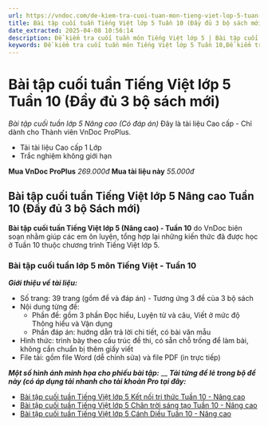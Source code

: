 ```yaml
---
url: https://vndoc.com/de-kiem-tra-cuoi-tuan-mon-tieng-viet-lop-5-tuan-10-152290
title: Bài tập cuối tuần Tiếng Việt lớp 5 Tuần 10 (Đầy đủ 3 bộ sách mới) - Bài tập cuối tuần lớp 5 Nâng cao (Có đáp án) - VnDoc.com
date_extracted: 2025-04-08 10:56:14
description: Đề kiểm tra cuối tuần môn Tiếng Việt lớp 5 | Bài tập cuối tuần môn Tiếng Việt lớp 5 - Tuần 10 được VnDoc sưu tầm cho các em học sinh tham khảo, luyện tập.
keywords: Đề kiểm tra cuối tuần môn Tiếng Việt lớp 5 Tuần 10,Đề kiểm tra cuối tuần môn Tiếng Việt lớp 5,Bài tập cuối tuần môn Tiếng Việt lớp 5,ôn tập tiếng việt lớp 5,giải bài tập tiếng việt lớp 5,bài tập tiếng việt lớp 5,ôn thi giữa học kì 1 môn Tiếng Việt lớp 5
---
```


# Bài tập cuối tuần Tiếng Việt lớp 5 Tuần 10 \(Đầy đủ 3 bộ sách mới\)
_Bài tập cuối tuần lớp 5 Nâng cao \(Có đáp án\)_
Đây là tài liệu Cao cấp - Chỉ dành cho Thành viên VnDoc ProPlus.
  * Tải tài liệu Cao cấp 1 Lớp
  * Trắc nghiệm không giới hạn

**Mua VnDoc ProPlus** _269.000đ_ **Mua tài liệu này** _55.000đ_
## Bài tập cuối tuần Tiếng Việt lớp 5 Nâng cao Tuần 10 \(Đầy đủ 3 bộ Sách mới\)
**Bài tập cuối tuần Tiếng Việt lớp 5 \(Nâng cao\) - Tuần 10** do VnDoc biên soạn nhằm giúp các em ôn luyện, tổng hợp lại những kiến thức đã được học ở Tuần 10 thuộc chương trình Tiếng Việt lớp 5.
### **Bài tập cuối tuần lớp 5 môn Tiếng Việt - Tuần 10**
 _**Giới thiệu về tài liệu:**_
  * Số trang: 39 trang \(gồm đề và đáp án\) - Tương ứng 3 đề của 3 bộ sách
  * Nội dung từng đề:
    * Phần đề: gồm 3 phần Đọc hiểu, Luyện từ và câu, Viết ở mức độ Thông hiểu và Vận dụng
    * Phần đáp án: hướng dẫn trả lời chi tiết, có bài văn mẫu
  * Hình thức: trình bày theo cấu trúc đề thi, có sẵn chỗ trống để làm bài, không cần chuẩn bị thêm giấy viết
  * File tải: gồm file Word \(dễ chỉnh sửa\) và file PDF \(in trực tiếp\)

_**Một số hình ảnh minh họa cho phiếu bài tập:**_
__
_**Tải từng đề lẻ trong bộ đề này \(có áp dụng tải nhanh cho tài khoản Pro tại đây:**_
  * [Bài tập cuối tuần Tiếng Việt lớp 5 Kết nối tri thức Tuần 10 - Nâng cao](<https://vndoc.com/bai-tap-cuoi-tuan-tieng-viet-lop-5-ket-noi-tri-thuc-tuan-10-nang-cao-331333>)
  * [Bài tập cuối tuần Tiếng Việt lớp 5 Chân trời sáng tạo Tuần 10 - Nâng cao](<https://vndoc.com/bai-tap-cuoi-tuan-tieng-viet-lop-5-chan-troi-sang-tao-tuan-10-nang-cao-331332>)
  * [Bài tập cuối tuần Tiếng Việt lớp 5 Cánh Diều Tuần 10 - Nâng cao](<https://vndoc.com/bai-tap-cuoi-tuan-tieng-viet-lop-5-canh-dieu-tuan-10-nang-cao-331334>)

